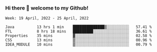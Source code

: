 ### Hi there 👋 welcome to my Github! 

<!--START_SECTION:waka-->
```text
Week: 19 April, 2022 - 25 April, 2022

Java          13 hrs 1 min    ██████████████▒░░░░░░░░░░   57.41 % 
FTL           8 hrs 18 mins   █████████░░░░░░░░░░░░░░░░   36.61 % 
Properties    35 mins         ▓░░░░░░░░░░░░░░░░░░░░░░░░   02.58 % 
CSS           13 mins         ▒░░░░░░░░░░░░░░░░░░░░░░░░   00.96 % 
IDEA_MODULE   10 mins         ▒░░░░░░░░░░░░░░░░░░░░░░░░   00.79 % 
```
<!--END_SECTION:waka-->
